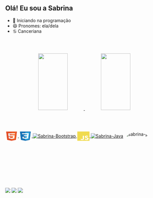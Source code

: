 ## Olá! Eu sou a Sabrina

- 🔭 Iniciando na programação
- 😄 Pronomes: ela/dela
- ♋ Canceriana 
<div align="center" style="padding: 3rem">
  <a href="https://github.com/SabrinaNovaes">
  <img height="180rem" width="48%" src="https://github-readme-stats.vercel.app/api?username=sabrinanovaes&show_icons=true&theme=dracula&include_all_commits=true&count_private=true"/>
  <img height="180rem" width="48%" src="https://github-readme-stats.vercel.app/api/top-langs/?username=sabrinanovaes&layout=compact&langs_count=7&theme=dracula"/>
</div>
<div style="display: inline-block"><br>
  <img align="center" alt="sabrina-HTML" height="30" width="40" src="https://raw.githubusercontent.com/devicons/devicon/master/icons/html5/html5-original.svg">
  <img align="center" alt="sabrina-CSS" height="30" width="40" src="https://raw.githubusercontent.com/devicons/devicon/master/icons/css3/css3-original.svg">
   <img align="center" alt="Sabrina-Bootstrap" height="30" width="40" src="https://cdn.jsdelivr.net/gh/devicons/devicon/icons/bootstrap/bootstrap-original.svg"/>
   <img align="center" alt="Sabrina-Js" height="30" width="40" src="https://raw.githubusercontent.com/devicons/devicon/master/icons/javascript/javascript-plain.svg">
   <img align="center" alt="Sabrina-Java" height="50" width="40" src="https://cdn.jsdelivr.net/gh/devicons/devicon/icons/java/java-original-wordmark.svg" />
  <a href="https://picasion.com/">
  <img align="right" alt="sabrina-pic" height="150" style="border-radius:50px;" src="https://i.picasion.com/pic92/80a41bb073b69e154768bab86936a603.gif">
 </div>
  
  ##
  
  <div> 
  <a href="https://www.instagram.com/brina.novaes/" target="_blank"><img src="https://img.shields.io/badge/-Instagram-%23E4405F?style=for-the-badge&logo=instagram&logoColor=white" target="_blank"></a>
  <a href = "https://twitter.com/SabriinaNovaes"><img src="https://img.shields.io/badge/Twitter-1DA1F2?style=for-the-badge&logo=twitter&logoColor=white" target="_blank"></a>
  <a href="https://www.linkedin.com/in/sabrina-novaes-b74705243/" target="_blank"><img src="https://img.shields.io/badge/-LinkedIn-%230077B5?style=for-the-badge&logo=linkedin&logoColor=white" target="_blank"></a>
